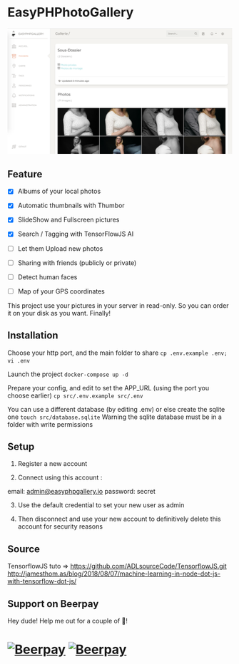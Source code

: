 # EasyPHPhotoGallery

![Preview](https://github.com/TwanoO67/easy-php-gallery/raw/master/demo.png)

## Feature

* [x] Albums of your local photos
* [x] Automatic thumbnails with Thumbor
* [x] SlideShow and Fullscreen pictures
* [x] Search / Tagging with TensorFlowJS AI
* [ ] Let them Upload new photos
* [ ] Sharing with friends (publicly or private)
* [ ] Detect human faces
* [ ] Map of your GPS coordinates



This project use your pictures in your server in read-only.
So you can order it on your disk as you want. Finally!

## Installation

Choose your http port, and the main folder to share
`cp .env.example .env; vi .env`

Launch the project
`docker-compose up -d`

Prepare your config, and edit to set the APP_URL (using the port you choose earlier)
`cp src/.env.example src/.env`

You can use a different database (by editing .env) or else create the sqlite one
`touch src/database.sqlite`
Warning the sqlite database must be in a folder with write permissions


## Setup

1) Register a new account

2) Connect using this account :

email: admin@easyphpgallery.io
password: secret

3) Use the default credential to set your new user as admin

4) Then disconnect and use your new account to definitively delete this account for security reasons

## Source

TensorflowJS tuto => https://github.com/ADLsourceCode/TensorflowJS.git
http://jamesthom.as/blog/2018/08/07/machine-learning-in-node-dot-js-with-tensorflow-dot-js/

## Support on Beerpay
Hey dude! Help me out for a couple of :beers:!

[![Beerpay](https://beerpay.io/TwanoO67/easy-php-gallery/badge.svg?style=beer-square)](https://beerpay.io/TwanoO67/easy-php-gallery)  [![Beerpay](https://beerpay.io/TwanoO67/easy-php-gallery/make-wish.svg?style=flat-square)](https://beerpay.io/TwanoO67/easy-php-gallery?focus=wish)
=======
